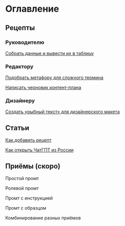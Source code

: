 # Оглавление
## Рецепты

### **Руководителю**

[Собрать данные и&nbsp;вывести их&nbsp;в&nbsp;таблицу](https://github.com/Open-Prompting/Knowledge-Base/tree/main/content/recipes/spreadsheet)

### **Редактору**

[Подобрать метафору для&nbsp;сложного термина](https://github.com/Open-Prompting/Knowledge-Base/tree/main/content/recipes/metaphor)

[Написать черновик контент-плана](https://github.com/Open-Prompting/Knowledge-Base/tree/main/content/recipes/draft-plan/)

### **Дизайнеру**

[Создать «рыбный текст» для&nbsp;дизайнерского макета](https://github.com/Open-Prompting/Knowledge-Base/tree/main/content/recipes/placeholder-text/)

## Статьи
[Как добавить рецепт](https://github.com/Open-Prompting/Knowledge-Base/blob/main/content/articles/contributing/)

[Как открыть ЧатГПТ из&nbsp;России](https://github.com/Open-Prompting/Knowledge-Base/tree/main/content/articles/ruchatgpt/)

## Приёмы (скоро)

Простой промт

Ролевой промт

Промт с&nbsp;инструкцией

Промт с&nbsp;образцом

Комбинирование разных приёмов
